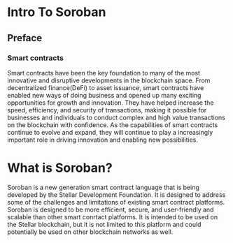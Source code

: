 # Intro To Soroban

<h2>Preface</h2>
<h3>Smart contracts</h3>

Smart contracts have been the key foundation to many of the most innovative and disruptive developments in the blockchain space. From decentralized finance(DeFi) to asset issuance, smart contracts have enabled new ways of doing business and opened up many exciting opportunities for growth and innovation. They have helped increase the speed, efficiency, and security of transactions, making it possible for businesses and individuals to conduct complex and high value transactions on the blockchain with confidence. As the capabilities of smart contracts continue to evolve and expand, they will continue to play a  increasingly important role in driving innovation and enabling new possibilities.

# What is Soroban?

Soroban is a new generation smart contract language that is being developed by the Stellar Development Foundation. It is designed to address some of the challenges and limitations of existing smart contract platforms. Soroban is designed to be more efficient, secure, and user-friendly and scalable than other smart conrtact platforms. It is intended to be used on the Stellar blockchain, but it is not limited to this platform and could potentially be used on other blockchain networks as well.

